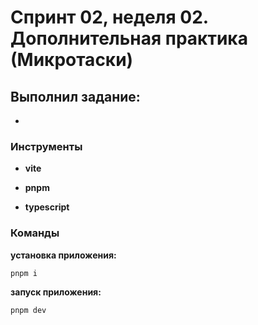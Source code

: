 # Спринт 02, неделя 02. Дополнительная практика (Микротаски)

## Выполнил задание:
- 

### Инструменты
- **vite**

- **pnpm**

- **typescript**

### Команды
**установка приложения:**
```terminaloutput
pnpm i
```

**запуск приложения:**
```terminaloutput
pnpm dev
```
